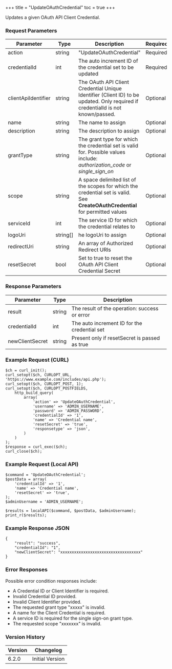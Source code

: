 +++
title = "UpdateOAuthCredential"
toc = true
+++

Updates a given OAuth API Client Credential.

### Request Parameters

| Parameter | Type | Description | Required |
| --------- | ---- | ----------- | -------- |
| action | string | "UpdateOAuthCredential" | Required |
| credentialId | int | The auto increment ID of the credential set to be updated | Required |
| clientApiIdentifier | string | The OAuth API Client Credential Unique Identifier (Client ID) to be updated. Only required if credentialId is not known/passed. | Optional |
| name | string | The name to assign | Optional |
| description | string | The description to assign | Optional |
| grantType | string | The grant type for which the credential set is valid for. Possible values include: *authorization_code* or *single_sign_on* | Optional |
| scope | string | A space delimited list of the scopes for which the credential set is valid. See **CreateOAuthCredential** for permitted values | Optional |
| serviceId | int | The service ID for which the credential relates to | Optional |
| logoUri | string[] | he logoUri to assign | Optional |
| redirectUri | string | An array of Authorized Redirect URIs | Optional |
| resetSecret | bool | Set to true to reset the OAuth API Client Credential Secret | Optional |

### Response Parameters

| Parameter | Type | Description |
| --------- | ---- | ----------- |
| result | string | The result of the operation: success or error |
| credentialId | int | The auto increment ID for the credential set |
| newClientSecret | string | Present only if resetSecret is passed as true |


### Example Request (CURL)

```
$ch = curl_init();
curl_setopt($ch, CURLOPT_URL, 'https://www.example.com/includes/api.php');
curl_setopt($ch, CURLOPT_POST, 1);
curl_setopt($ch, CURLOPT_POSTFIELDS,
    http_build_query(
        array(
            'action' => 'UpdateOAuthCredential',
            'username' => 'ADMIN_USERNAME',
            'password' => 'ADMIN_PASSWORD',
            'credentialId' => '1',
            'name' => 'Credential name',
            'resetSecret' => 'true',
            'responsetype' => 'json',
        )
    )
);
$response = curl_exec($ch);
curl_close($ch);
```


### Example Request (Local API)

```
$command = 'UpdateOAuthCredential';
$postData = array(
    'credentialId' => '1',
    'name' => 'Credential name',
    'resetSecret' => 'true',
);
$adminUsername = 'ADMIN_USERNAME';

$results = localAPI($command, $postData, $adminUsername);
print_r($results);
```


### Example Response JSON

```
{
    "result": "success",
    "credentialId": "1",
    "newClientSecret": "xxxxxxxxxxxxxxxxxxxxxxxxxxxxxxxxxxx"
}
```


### Error Responses

Possible error condition responses include:

* A Credential ID or Client Identifier is required.
* Invalid Credential ID provided.
* Invalid Client Identifier provided.
* The requested grant type "xxxxx" is invalid.
* A name for the Client Credential is required.
* A service ID is required for the single sign-on grant type.
* The requested scope "xxxxxxx" is invalid.


### Version History

| Version | Changelog |
| ------- | --------- |
| 6.2.0 | Initial Version |
